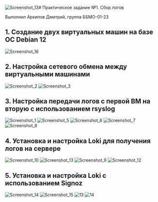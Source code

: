 ![Screenshot_13](https://github.com/user-attachments/assets/c918a55c-7ba5-4c7d-8c28-9cabbaed8388)# Практическое задание №1. Сбор логов

Выполнил Архипов Дмитрий, группа ББМО-01-23
## 1. Создание двух виртуальных машин на базе ОС Debian 12
![Screenshot_16](https://github.com/user-attachments/assets/3ac54dd5-ebd2-4400-ad55-cddf64503746)
## 2. Настройка сетевого обмена между виртуальными машинами
![Screenshot_2](https://github.com/user-attachments/assets/f9bcd837-8b52-4617-a5eb-ed863a3a5d03)
![Screenshot_3](https://github.com/user-attachments/assets/fc1ab542-9d7c-4605-baa5-cd93638ee797)
## 3. Настройка передачи логов с первой ВМ на вторую с использованием rsyslog
![Screenshot_1](https://github.com/user-attachments/assets/202b5783-5f7f-4f19-ab36-c7ecaa1980c6)
![Screenshot_5](https://github.com/user-attachments/assets/c8321177-f9fc-4dca-95a5-c132768b72d0)
![Screenshot_6](https://github.com/user-attachments/assets/cfba6e1b-e546-4deb-85c2-c6258993de5d)
![Screenshot_7](https://github.com/user-attachments/assets/7d031500-2b36-4fc5-9410-630a30c747d5)
![Screenshot_8](https://github.com/user-attachments/assets/2301fd15-58d1-4c8c-b53a-f79943ef9ba8)
## 4. Установка и настройка Loki для получения логов на сервере
![Screenshot_10](https://github.com/user-attachments/assets/7ccb72e1-2084-44bb-8875-a07e4429bcd8)
![Screenshot_13](https://github.com/user-attachments/assets/8cba8ffa-2e34-41bd-8da6-5c3d9bfeaab8)
![Screenshot_9](https://github.com/user-attachments/assets/07e5439d-48a1-49e5-b649-44a969586b31)
![Screenshot_12](https://github.com/user-attachments/assets/694a6a08-fedf-420f-a875-85b391dfd887)
## 5. Установка и настройка Loki с использованием Signoz
![Screenshot_14](https://github.com/user-attachments/assets/e21594b9-c70d-45b7-9686-02862ce80d4b)
![Screenshot_15](https://github.com/user-attachments/assets/ff2f8895-b15d-4ee6-9f89-32f7a6b629bc)
![13](https://github.com/user-attachments/assets/0324421d-86bd-46b2-b9b0-4158cf2a5f5c)
![14](https://github.com/user-attachments/assets/81a1b4ba-dc18-44da-88b1-484b6c6c9ba9)
